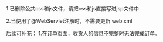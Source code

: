 1.已删除公共css和js文件，请把css和js直接写进jsp文件中

2.当使用了@WebServlet注解时，不需要更新 web.xml

后续可补充：
1.在订单页面，收货人的信息不完整时无法完成订单。

